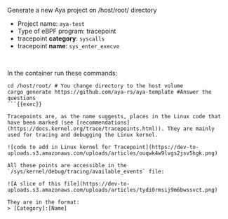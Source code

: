 Generate a new Aya project on /host/root/ directory
* Project name: `aya-test`
* Type of eBPF program: tracepoint
* tracepoint **category**: `syscalls`
* tracepoint **name**: `sys_enter_execve`

<br>

In the container run these commands:

```plain
cd /host/root/ # You change directory to the host volume
cargo generate https://github.com/aya-rs/aya-template #Answer the questions
```{{exec}}

Tracepoints are, as the name suggests, places in the Linux code that have been marked (see [recommendations](https://docs.kernel.org/trace/tracepoints.html)). They are mainly used for tracing and debugging the Linux kernel.

![code to add in Linux kernel for Tracepoint](https://dev-to-uploads.s3.amazonaws.com/uploads/articles/ouqwk4w9lvgs2jsv5hgk.png)

All these points are accessible in the `/sys/kernel/debug/tracing/available_events` file:

![A slice of this file](https://dev-to-uploads.s3.amazonaws.com/uploads/articles/tydi0rmsij9m6bwssvct.png)

They are in the format:
> [Category]:[Name]
